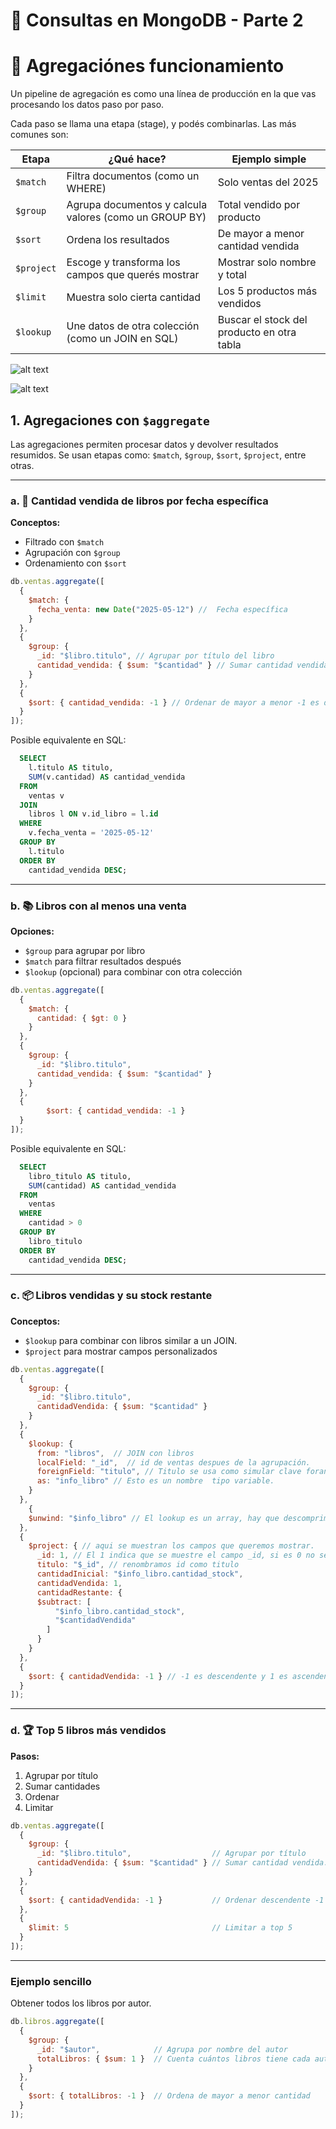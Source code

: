 
# 📘 Consultas en MongoDB - Parte 2


# 🔧 Agregaciónes funcionamiento
Un pipeline de agregación es como una línea de producción en la que vas procesando los datos paso por paso.



Cada paso se llama una etapa (stage), y podés  combinarlas. Las más comunes son:

| Etapa      | ¿Qué hace?                                               | Ejemplo simple                                 |
|------------|----------------------------------------------------------|------------------------------------------------|
| `$match`   | Filtra documentos (como un WHERE)                        | Solo ventas del 2025                           |
| `$group`   | Agrupa documentos y calcula valores (como un GROUP BY)   | Total vendido por producto                     |
| `$sort`    | Ordena los resultados                                    | De mayor a menor cantidad vendida              |
| `$project` | Escoge y transforma los campos que querés mostrar        | Mostrar solo nombre y total                    |
| `$limit`   | Muestra solo cierta cantidad                             | Los 5 productos más vendidos                   |
| `$lookup`  | Une datos de otra colección (como un JOIN en SQL)        | Buscar el stock del producto en otra tabla     |

![alt text](image.png)

![alt text](image-1.png)

## 1. Agregaciones con `$aggregate`

Las agregaciones permiten procesar datos y devolver resultados resumidos.
 Se usan etapas como: `$match`, `$group`, `$sort`, `$project`, entre otras.

---

### a. 📅 Cantidad vendida de libros por fecha específica

**Conceptos:**
- Filtrado con `$match`
- Agrupación con `$group`
- Ordenamiento con `$sort`

```js
db.ventas.aggregate([
  {
    $match: {
      fecha_venta: new Date("2025-05-12") //  Fecha específica
    }
  },
  {
    $group: {
      _id: "$libro.titulo", // Agrupar por título del libro
      cantidad_vendida: { $sum: "$cantidad" } // Sumar cantidad vendida
    }
  },
  {
    $sort: { cantidad_vendida: -1 } // Ordenar de mayor a menor -1 es descendente y 1 es ascendente
  }
]);
```
Posible equivalente en SQL:

```sql
  SELECT 
    l.titulo AS titulo,
    SUM(v.cantidad) AS cantidad_vendida
  FROM 
    ventas v
  JOIN 
    libros l ON v.id_libro = l.id
  WHERE 
    v.fecha_venta = '2025-05-12'
  GROUP BY 
    l.titulo
  ORDER BY 
    cantidad_vendida DESC;
```

---

### b. 📚 Libros con al menos una venta

**Opciones:**
- `$group` para agrupar por libro
- `$match` para filtrar resultados después
- `$lookup` (opcional) para combinar con otra colección

```js
db.ventas.aggregate([
  {
    $match: {
      cantidad: { $gt: 0 }
    }
  },
  {
    $group: {
      _id: "$libro.titulo",
      cantidad_vendida: { $sum: "$cantidad" }
    }
  },
  {
    	$sort: { cantidad_vendida: -1 }
  }
]);

```
Posible equivalente en SQL:

```sql
  SELECT 
    libro_titulo AS titulo,
    SUM(cantidad) AS cantidad_vendida
  FROM 
    ventas
  WHERE 
    cantidad > 0
  GROUP BY 
    libro_titulo
  ORDER BY 
    cantidad_vendida DESC;
```

---

### c. 📦 Libros vendidas y su stock restante

**Conceptos:**
- `$lookup` para combinar con libros similar a un JOIN.
- `$project` para mostrar campos personalizados

```js
db.ventas.aggregate([
  {
    $group: {
      _id: "$libro.titulo",
      cantidadVendida: { $sum: "$cantidad" }
    }
  },
  {
    $lookup: {
      from: "libros",  // JOIN con libros
      localField: "_id",  // id de ventas despues de la agrupación.
      foreignField: "titulo", // Titulo se usa como simular clave foranea, recuerdo que clave foranea no existe en MongoDB pero se puede simular.
      as: "info_libro" // Esto es un nombre  tipo variable.
    }
  },
    {
    $unwind: "$info_libro" // El lookup es un array, hay que descomprimirlo para poder usarlo.
  },
  {
    $project: { // aqui se muestran los campos que queremos mostrar.
      _id: 1, // El 1 indica que se muestre el campo _id, si es 0 no se muestra
      titulo: "$_id", // renombramos id como titulo
      cantidadInicial: "$info_libro.cantidad_stock",
      cantidadVendida: 1,
      cantidadRestante: {
      $subtract: [
          "$info_libro.cantidad_stock",
          "$cantidadVendida"
        ]
      }
    }
  },
  {
    $sort: { cantidadVendida: -1 } // -1 es descendente y 1 es ascendente.
  }
]);

```

---

### d. 🏆 Top 5 libros más vendidos

**Pasos:**
1. Agrupar por título
2. Sumar cantidades
3. Ordenar
4. Limitar

```js
db.ventas.aggregate([
  {
    $group: {
      _id: "$libro.titulo",                  // Agrupar por título
      cantidadVendida: { $sum: "$cantidad" } // Sumar cantidad vendida.
    }
  },
  {
    $sort: { cantidadVendida: -1 }           // Ordenar descendente -1 y ascendente 1
  },
  {
    $limit: 5                                // Limitar a top 5
  }
]);
```

---

### Ejemplo sencillo

Obtener todos los libros por autor.

```js
db.libros.aggregate([
  {
    $group: {
      _id: "$autor",            // Agrupa por nombre del autor
      totalLibros: { $sum: 1 }  // Cuenta cuántos libros tiene cada autor
    }
  },
  {
    $sort: { totalLibros: -1 }  // Ordena de mayor a menor cantidad
  }
]);

```
